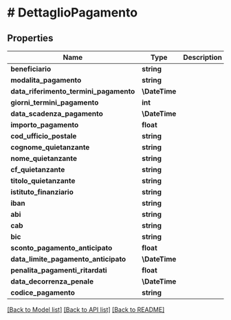 # # DettaglioPagamento

## Properties

Name | Type | Description | Notes
------------ | ------------- | ------------- | -------------
**beneficiario** | **string** |  | [optional]
**modalita_pagamento** | **string** |  | [optional]
**data_riferimento_termini_pagamento** | **\DateTime** |  | [optional]
**giorni_termini_pagamento** | **int** |  | [optional]
**data_scadenza_pagamento** | **\DateTime** |  | [optional]
**importo_pagamento** | **float** |  | [optional]
**cod_ufficio_postale** | **string** |  | [optional]
**cognome_quietanzante** | **string** |  | [optional]
**nome_quietanzante** | **string** |  | [optional]
**cf_quietanzante** | **string** |  | [optional]
**titolo_quietanzante** | **string** |  | [optional]
**istituto_finanziario** | **string** |  | [optional]
**iban** | **string** |  | [optional]
**abi** | **string** |  | [optional]
**cab** | **string** |  | [optional]
**bic** | **string** |  | [optional]
**sconto_pagamento_anticipato** | **float** |  | [optional]
**data_limite_pagamento_anticipato** | **\DateTime** |  | [optional]
**penalita_pagamenti_ritardati** | **float** |  | [optional]
**data_decorrenza_penale** | **\DateTime** |  | [optional]
**codice_pagamento** | **string** |  | [optional]

[[Back to Model list]](../../README.md#models) [[Back to API list]](../../README.md#endpoints) [[Back to README]](../../README.md)
